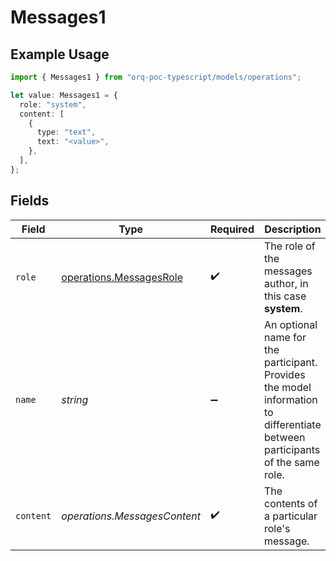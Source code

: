 # Messages1

## Example Usage

```typescript
import { Messages1 } from "orq-poc-typescript/models/operations";

let value: Messages1 = {
  role: "system",
  content: [
    {
      type: "text",
      text: "<value>",
    },
  ],
};
```

## Fields

| Field                                                                                                                        | Type                                                                                                                         | Required                                                                                                                     | Description                                                                                                                  |
| ---------------------------------------------------------------------------------------------------------------------------- | ---------------------------------------------------------------------------------------------------------------------------- | ---------------------------------------------------------------------------------------------------------------------------- | ---------------------------------------------------------------------------------------------------------------------------- |
| `role`                                                                                                                       | [operations.MessagesRole](../../models/operations/messagesrole.md)                                                           | :heavy_check_mark:                                                                                                           | The role of the messages author, in this case **system**.                                                                    |
| `name`                                                                                                                       | *string*                                                                                                                     | :heavy_minus_sign:                                                                                                           | An optional name for the participant. Provides the model information to differentiate between participants of the same role. |
| `content`                                                                                                                    | *operations.MessagesContent*                                                                                                 | :heavy_check_mark:                                                                                                           | The contents of a particular role's message.                                                                                 |